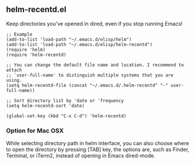 ## helm-recentd.el

Keep directories you've opened in dired, even if you stop running Emacs!

```elisp
;; Example
(add-to-list 'load-path "~/.emacs.d/elisp/helm")
(add-to-list 'load-path "~/.emacs.d/elisp/helm-recentd")
(require 'helm)
(require 'helm-recentd)

;; You can change the default file name and location. I recommend to attach
;; `user-full-name' to distinguish multiple systems that you are using.
(setq helm-recentd-file (concat "~/.emacs.d/.helm-recentd" "-" user-full-name))

;; Sort directory list by 'date or 'frequency
(setq helm-recentd-sort 'date)

(global-set-key (kbd "C-x C-d") 'helm-recentd)
```

### Option for Mac OSX
While selecting directory path in helm interface, you can also choose where to open the directory by pressing [TAB] key, the options are, such as Finder, Terminal, or iTerm2, instead of opening in Emacs dired-mode.
